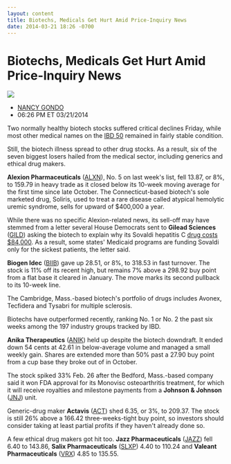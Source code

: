 ```yaml
---
layout: content
title: Biotechs, Medicals Get Hurt Amid Price-Inquiry News
date: 2014-03-21 18:26 -0700
---
```



Biotechs, Medicals Get Hurt Amid Price-Inquiry News
====================================================


![](https://www.investors.com/wp-content/uploads/ibd-migrated-images/IBDwin_140324.png)

* [NANCY GONDO](https://www.investors.com/author/gondon/ "Posts by NANCY GONDO")
* 06:26 PM ET 03/21/2014




Two normally healthy biotech stocks suffered critical declines Friday, while most other medical names on the [IBD 50](http://leaderboard.investors.com/ibd50/top10/default.aspx) remained in fairly stable condition.

  

Still, the biotech illness spread to other drug stocks. As a result, six of the seven biggest losers hailed from the medical sector, including generics and ethical drug makers.

  

**Alexion Pharmaceuticals** ([ALXN](https://research.investors.com/quote.aspx?symbol=ALXN)), No. 5 on last week's list, fell 13.87, or 8%, to 159.79 in heavy trade as it closed below its 10-week moving average for the first time since late October. The Connecticut-based biotech's sole marketed drug, Soliris, used to treat a rare disease called atypical hemolytic uremic syndrome, sells for upward of $400,000 a year.

  

While there was no specific Alexion-related news, its sell-off may have stemmed from a letter several House Democrats sent to **Gilead Sciences** ([GILD](https://research.investors.com/quote.aspx?symbol=GILD)) asking the biotech to explain why its Sovaldi hepatitis C [drug costs $84,000](http://news.investors.com/technology/032114-694173-sovaldi-pricing-scrutinized-by-congress.htm?nav=NewsLatest). As a result, some states' Medicaid programs are funding Sovaldi only for the sickest patients, the letter said.

  

**Biogen Idec** ([BIIB](https://research.investors.com/quote.aspx?symbol=BIIB)) gave up 28.51, or 8%, to 318.53 in fast turnover. The stock is 11% off its recent high, but remains 7% above a 298.92 buy point from a flat base it cleared in January. The move marks its second pullback to its 10-week line.

  

The Cambridge, Mass.-based biotech's portfolio of drugs includes Avonex, Tecfidera and Tysabri for multiple sclerosis.

  

Biotechs have outperformed recently, ranking No. 1 or No. 2 the past six weeks among the 197 industry groups tracked by IBD.

  

**Anika Therapeutics** ([ANIK](https://research.investors.com/quote.aspx?symbol=ANIK)) held up despite the biotech downdraft. It ended down 54 cents at 42.61 in below-average volume and managed a small weekly gain. Shares are extended more than 50% past a 27.90 buy point from a cup base they broke out of in October.

  

The stock spiked 33% Feb. 26 after the Bedford, Mass.-based company said it won FDA approval for its Monovisc osteoarthritis treatment, for which it will receive royalties and milestone payments from a **Johnson & Johnson** ([JNJ](https://research.investors.com/quote.aspx?symbol=JNJ)) unit.

  

Generic-drug maker **Actavis** ([ACT](https://research.investors.com/quote.aspx?symbol=ACT)) shed 6.35, or 3%, to 209.37. The stock is still 26% above a 166.42 three-weeks-tight buy point, so investors should consider taking at least partial profits if they haven't already done so.

  

A few ethical drug makers got hit too. **Jazz Pharmaceuticals** ([JAZZ](https://research.investors.com/quote.aspx?symbol=JAZZ)) fell 6.40 to 143.86, **Salix Pharmaceuticals** ([SLXP](https://research.investors.com/quote.aspx?symbol=SLXP)) 4.40 to 110.24 and **Valeant Pharmaceuticals** ([VRX](https://research.investors.com/quote.aspx?symbol=VRX)) 4.85 to 135.55.




